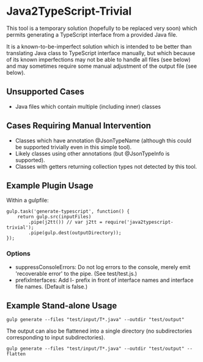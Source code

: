 Java2TypeScript-Trivial
============================

This tool is a temporary solution (hopefully to be replaced very soon) which 
permits generating a TypeScript interface from a provided Java file.

It is a known-to-be-imperfect solution which is intended to be better than
translating Java class to TypeScript interface manually, but which because of
its known imperfections may not be able to handle all files (see below) and
may sometimes require some manual adjustment of the output file (see below).

Unsupported Cases
-----------------
* Java files which contain multiple (including inner) classes

Cases Requiring Manual Intervention
---------------------------------
* Classes which have annotation @JsonTypeName (although this could be
    supported trivially even in this simple tool).
* Likely classes using other annotations (but @JsonTypeInfo is supported).
* Classes with getters returning collection types not detected by this tool.

Example Plugin Usage
--------------------

Within a gulpfile:

	gulp.task('generate-typescript', function() {
		return gulp.src(inputFiles)
		    .pipe(j2tt()) // var j2tt = require('java2typescript-trivial');
	    	.pipe(gulp.dest(outputDirectory));
	});

### Options ###
* suppressConsoleErrors: Do not log errors to the console, merely emit 'recoverable error' to the pipe. (See test/test.js.)
* prefixInterfaces: Add I- prefix in front of interface names and interface file names. (Default is false.)

Example Stand-alone Usage
-------------------------

	gulp generate --files "test/input/T*.java" --outdir "test/output"

The output can also be flattened into a single directory (no subdirectories corresponding to input subdirectories).

	gulp generate --files "test/input/T*.java" --outdir "test/output" --flatten
